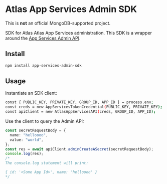 # Atlas App Services Admin SDK

This is **not** an official MongoDB-supported project.

SDK for Atlas Atlas App Services administration. This SDK is a wrapper around the
[App Services Admin API](https://www.mongodb.com/docs/atlas/app-services/admin/api/v3/).

## Install

```sh
npm install app-services-admin-sdk
```

## Usage

Instantiate an SDK client:

```sh
const { PUBLIC_KEY, PRIVATE_KEY, GROUP_ID, APP_ID } = process.env;
const creds = new AppServicesTokenCredential(PUBLIC_KEY, PRIVATE_KEY);
const apiClient = new AtlasAppServicesAPI(creds, GROUP_ID, APP_ID);
```

Use the client to query the Admin API:

```ts
const secretRequestBody = {
  name: "helloooo",
  value: "world",
};
const res = await apiClient.adminCreateASecret(secretRequestBody);
console.log(res);
/*
The console.log statement will print:

{ id: '<Some App Id>', name: 'helloooo' }
*/
```
